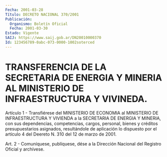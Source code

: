 ```yaml
---
Fecha: 2001-03-28
Título: DECRETO NACIONAL 370/2001
Publicación:
  Organismo: Boletín Oficial
  Fecha: 2001-03-30
Estado: Vigente
SAIJ: https://www.saij.gob.ar/DN20010000370
Id: 123456789-0abc-073-0000-1002soterced
---
```

# TRANSFERENCIA DE LA SECRETARIA DE ENERGIA Y MINERIA AL MINISTERIO DE INFRAESTRUCTURA Y VIVINEDA.

<a id="1"></a>
Artículo 1 - Transfiérese del MINISTERIO DE ECONOMIA al MINISTERIO DE INFRAESTRUCTURA  Y  VIVIENDA  a  la  SECRETARIA  DE  ENERGIA Y MINERIA,  con  sus  dependencias,  competencias, cargos, personal, bienes  y  créditos  presupuestarios  asignados,  resultándole  de aplicación lo dispuesto por el artículo  4 del Deereto N. 310 del 12 de marzo de 2001.

<a id="2"></a>
Art.  2 - Comuníquese, publíquese, dése a la Dirección Nacional del Registro Oficial y archívese.